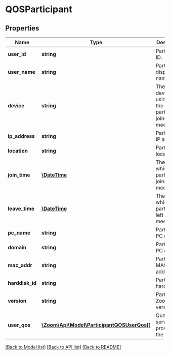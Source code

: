 # QOSParticipant

## Properties
Name | Type | Description | Notes
------------ | ------------- | ------------- | -------------
**user_id** | **string** | Participant ID. | [optional] 
**user_name** | **string** | Participant display name. | [optional] 
**device** | **string** | The type of device using which the participant joined the meeting. | [optional] 
**ip_address** | **string** | Participant&#39;s IP address. | [optional] 
**location** | **string** | Participant&#39;s location. | [optional] 
**join_time** | [**\DateTime**](\DateTime.md) | The time at which participant joined the meeting. | [optional] 
**leave_time** | [**\DateTime**](\DateTime.md) | The time at which participant left the meeting. | [optional] 
**pc_name** | **string** | Participant&#39;s PC name. | [optional] 
**domain** | **string** | Participant&#39;s PC domain. | [optional] 
**mac_addr** | **string** | Participant&#39;s MAC address. | [optional] 
**harddisk_id** | **string** | Participant&#39;s hard disk ID. | [optional] 
**version** | **string** | Participant&#39;s Zoom Client version. | [optional] 
**user_qos** | [**\Zoom\Api\Model\ParticipantQOSUserQos[]**](ParticipantQOSUserQos.md) | Quality of service provided to the user. | [optional] 

[[Back to Model list]](../README.md#documentation-for-models) [[Back to API list]](../README.md#documentation-for-api-endpoints) [[Back to README]](../README.md)


